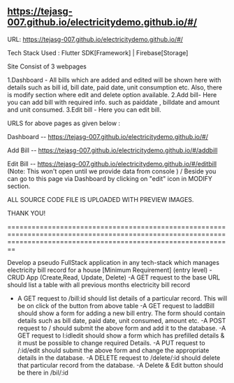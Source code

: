https://tejasg-007.github.io/electricitydemo.github.io/#/
----------------------------------------------------------------------------------------------------------------------
URL: https://tejasg-007.github.io/electricitydemo.github.io/#/

Tech Stack Used  :  Flutter SDK[Framework] | Firebase[Storage]

Site Consist of 3 webpages 

1.Dashboard - All bills which are added and edited will be shown here with details such as bill id, bill date, paid date, unit consumption etc. Also, there is modify section where edit and delete option available.
2.Add bill-  Here you can add bill with required info. such as paiddate , billdate and amount and unit consumed.
3.Edit bill -  Here you can edit bill.

URLS for above pages as given below :

Dashboard --  https://tejasg-007.github.io/electricitydemo.github.io/#/

Add Bill      --  https://tejasg-007.github.io/electricitydemo.github.io/#/addbill

Edit Bill      --   https://tejasg-007.github.io/electricitydemo.github.io/#/editbill (Note: This won't open until we provide data from console ) / Beside you can go to this page via Dashboard by clicking on "edit" icon in MODIFY section.

ALL SOURCE CODE FILE IS UPLOADED WITH PREVIEW IMAGES.

THANK YOU!


====================================================================================================================================================================

Develop a pseudo FullStack application in any tech-stack which manages electricity bill record for a house
[Minimum Requirement] (entry level)
-CRUD App (Create,Read, Update, Delete)
-A GET request to the base URL should list a table with all previous months electricity bill record
- A GET request to /bill:id should list details of a particular record. This will be on click of the button from above table
-A GET request to laddBill should show a form for adding a new bill entry. The form should contain details such as bill date, paid date, unit consumed, amount etc.
-A POST request to / should submit the above form and add it to the database.
-A GET request to I:idledit should show a form which has prefilled details & it must be possible to change required Details.
-A PUT request to /:id/edit should submit the above form and change the appropriate details in the database.
-A DELETE request to /delete/:id should delete that particular record from the database.
-A Delete & Edit button should be there in /bil/:id
